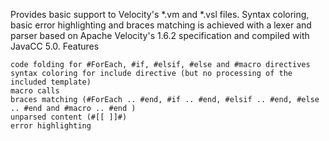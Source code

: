 

Provides basic support to Velocity's *.vm and *.vsl files. Syntax coloring, basic error highlighting and braces matching is achieved with a lexer and parser based on Apache Velocity's 1.6.2 specification and compiled with JavaCC 5.0.
Features

    code folding for #ForEach, #if, #elsif, #else and #macro directives
    syntax coloring for include directive (but no processing of the included template)
    macro calls
    braces matching (#ForEach .. #end, #if .. #end, #elsif .. #end, #else .. #end and #macro .. #end )
    unparsed content (#[[ ]]#)
    error highlighting

